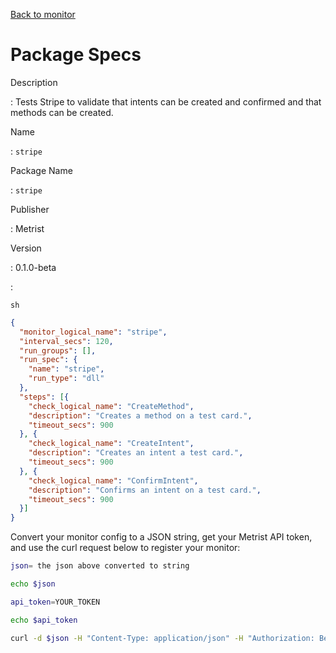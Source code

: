 [Back to monitor](stripe.md)

# Package Specs

Description

: Tests Stripe to validate that intents can be created and confirmed and that methods can be created.

Name

: `stripe`

Package Name

: `stripe`

Publisher

: Metrist

Version

: 0.1.0-beta

: &nbsp;


<!--@include: /parts/_3.md-->


```sh```

<!--@include: /parts/tips_env-vars.md -->


<!--@include: /parts/_4.md-->


```json
{
  "monitor_logical_name": "stripe",
  "interval_secs": 120,
  "run_groups": [],
  "run_spec": {
    "name": "stripe",
    "run_type": "dll"
  },
  "steps": [{
    "check_logical_name": "CreateMethod",
    "description": "Creates a method on a test card.",
    "timeout_secs": 900
  }, {
    "check_logical_name": "CreateIntent",
    "description": "Creates an intent a test card.",
    "timeout_secs": 900
  }, {
    "check_logical_name": "ConfirmIntent",
    "description": "Confirms an intent on a test card.",
    "timeout_secs": 900
  }]
}
```




Convert your monitor config to a JSON string, get your Metrist API token, and use the curl request below to register your monitor:

```sh
json= the json above converted to string

echo $json

api_token=YOUR_TOKEN

echo $api_token

curl -d $json -H "Content-Type: application/json" -H "Authorization: Bearer $api_token" 'https://app.metrist.io/api/v0/monitor-config'

```

<!--@include: /parts/tips_api.md-->


<!--@include: /parts/_5.md-->


<!--@include: /parts/result.md-->